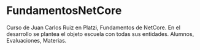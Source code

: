 # FundamentosNetCore
Curso de Juan Carlos Ruiz en Platzi, Fundamentos de NetCore.
En el desarrollo se plantea el objeto escuela con todas sus entidades.
Alumnos, Evaluaciones, Materias.
